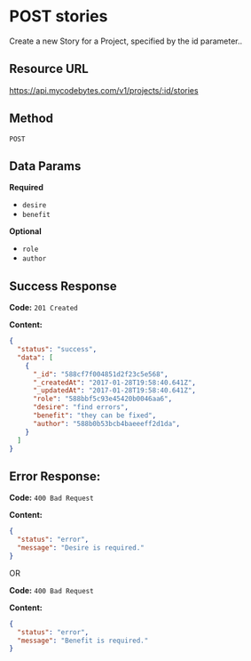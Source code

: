 # POST stories

Create a new Story for a Project, specified by the id parameter..

## Resource URL

<https://api.mycodebytes.com/v1/projects/:id/stories>

## Method

`POST`

## Data Params

**Required**

*   `desire`
*   `benefit`

**Optional**

*   `role`
*   `author`

## Success Response

**Code:** `201 Created`

**Content:**

```json
{
  "status": "success",
  "data": [
    {
      "_id": "588cf7f004851d2f23c5e568",
      "_createdAt": "2017-01-28T19:58:40.641Z",
      "_updatedAt": "2017-01-28T19:58:40.641Z",
      "role": "588bbf5c93e45420b0046aa6",
      "desire": "find errors",
      "benefit": "they can be fixed",
      "author": "588b0b53bcb4baeeeff2d1da",
    }
  ]
}
```

## Error Response:

**Code:** `400 Bad Request`

**Content:**

```json
{
  "status": "error",
  "message": "Desire is required."
}
```

OR

**Code:** `400 Bad Request`

**Content:**

```json
{
  "status": "error",
  "message": "Benefit is required."
}
```
